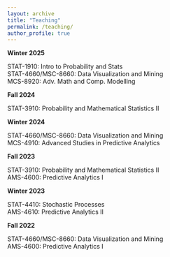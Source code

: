 ```yaml
---
layout: archive
title: "Teaching"
permalink: /teaching/
author_profile: true
---
```


**Winter 2025**

STAT-1910: Intro to Probability and Stats  
STAT-4660/MSC-8660: Data Visualization and Mining  
MCS-8920: Adv. Math and Comp. Modelling

**Fall 2024**

STAT-3910: Probability and Mathematical Statistics II  

**Winter 2024**

STAT-4660/MSC-8660: Data Visualization and Mining  
MCS-4910: Advanced Studies in Predictive Analytics  

**Fall 2023**

STAT-3910: Probability and Mathematical Statistics II  
AMS-4600: Predictive Analytics I

**Winter 2023**

STAT-4410: Stochastic Processes  
AMS-4610: Predictive Analytics II 

**Fall 2022**

STAT-4660/MSC-8660: Data Visualization and Mining  
AMS-4600: Predictive Analytics I

